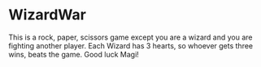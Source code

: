 # WizardWar
This is a rock, paper, scissors game except you are a wizard and you are fighting another player. Each Wizard has 3 hearts, so whoever gets three wins, beats the game. Good luck Magi!
